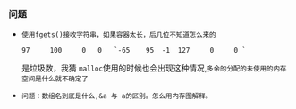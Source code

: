 ### 问题
- `使用fgets()接收字符串，如果容器太长，后几位不知道怎么来的`

	```
 	97     100     0   0   `-65    95  -1  127     0     0 `

	```
	是垃圾数，我猜 `malloc`使用的时候也会出现这种情况,`多余的分配的未使用的内存空间是什么就不确定了`
- `问题：数组名到底是什么,&a 与 a的区别。怎么用内存图解释。`